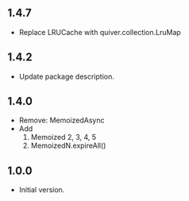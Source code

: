 ## 1.4.7
  - Replace LRUCache with quiver.collection.LruMap

## 1.4.2
  - Update package description.

## 1.4.0

- Remove: MemoizedAsync
- Add
  1. Memoized 2, 3, 4, 5
  2. MemoizedN.expireAll()

## 1.0.0

- Initial version.

